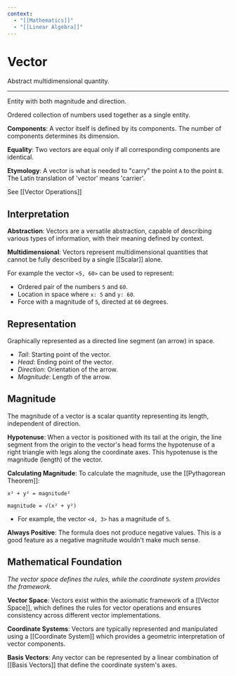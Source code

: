 ```yaml
---
context:
  - "[[Mathematics]]"
  - "[[Linear Algebra]]"
---
```


# Vector

Abstract multidimensional quantity.

---

Entity with both magnitude and direction.

Ordered collection of numbers used together as a single entity.

**Components**: A vector itself is defined by its components. The number of components determines its dimension.

**Equality**: Two vectors are equal only if all corresponding components are identical.

**Etymology**: A vector is what is needed to "carry" the point `A` to the point `B`. The Latin translation of 'vector' means 'carrier'.

See [[Vector Operations]]

## Interpretation

**Abstraction**: Vectors are a versatile abstraction, capable of describing various types of information, with their meaning defined by context.

**Multidimensional**: Vectors represent multidimensional quantities that cannot be fully described by a single [[Scalar]] alone.

For example the vector `<5, 60>` can be used to represent:

- Ordered pair of the numbers `5` and `60`.
- Location in space where `x: 5` and `y: 60`.
- Force with a magnitude of `5`, directed at `60` degrees.

## Representation

Graphically represented as a directed line segment (an arrow) in space.

- _Tail_: Starting point of the vector.
- _Head_: Ending point of the vector.
- _Direction_: Orientation of the arrow.
- _Magnitude_: Length of the arrow.

## Magnitude

The magnitude of a vector is a scalar quantity representing its length, independent of direction.

**Hypotenuse**: When a vector is positioned with its tail at the origin, the line segment from the origin to the vector's head forms the hypotenuse of a right triangle with legs along the coordinate axes. This hypotenuse is the magnitude (length) of the vector.

**Calculating Magnitude**: To calculate the magnitude, use the [[Pythagorean Theorem]]:

```
x² + y² = magnitude²

magnitude = √(x² + y²)
```

- For example, the vector `<4, 3>` has a magnitude of `5`.

**Always Positive**: The formula does not produce negative values. This is a good feature as a negative magnitude wouldn't make much sense.

## Mathematical Foundation

_The vector space defines the rules, while the coordinate system provides the framework._

**Vector Space**: Vectors exist within the axiomatic framework of a [[Vector Space]], which defines the rules for vector operations and ensures consistency across different vector implementations.

**Coordinate Systems**: Vectors are typically represented and manipulated using a [[Coordinate System]] which provides a geometric interpretation of vector components.

**Basis Vectors**: Any vector can be represented by a linear combination of [[Basis Vectors]] that define the coordinate system's axes.
